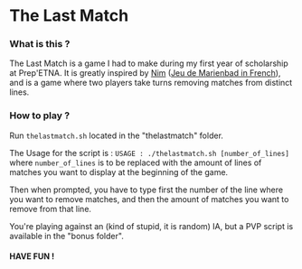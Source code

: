 # The Last Match

### What is this ?

The Last Match is a game I had to make during my first year of scholarship at Prep'ETNA.
It is greatly inspired by [Nim](https://en.wikipedia.org/wiki/Nim) ([Jeu de Marienbad in French](https://fr.wikipedia.org/wiki/Jeu_de_Marienbad)), and is a game where two players take turns removing matches from distinct lines.


### How to play ?

Run `thelastmatch.sh` located in the "thelastmatch" folder.

The Usage for the script is : `USAGE : ./thelastmatch.sh [number_of_lines]` where `number_of_lines` is to be replaced with the amount of lines of matches you want to display at the beginning of the game.

Then when prompted, you have to type first the number of the line where you want to remove matches, and then the amount of matches you want to remove from that line.

You're playing against an (kind of stupid, it is random) IA, but a PVP script is available in the "bonus folder".

#### HAVE FUN !
